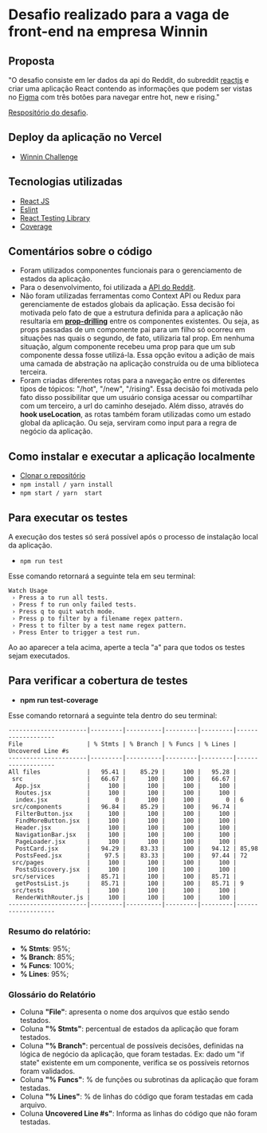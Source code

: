# Desafio realizado para a vaga de front-end na empresa Winnin

## Proposta

"O desafio consiste em ler dados da api do Reddit, do subreddit [reactjs](https://www.reddit.com/r/reactjs/) e criar uma aplicação React contendo as informações que podem ser vistas no [Figma](https://www.figma.com/file/PPvIPPITdlgZo9CeGDVezk/DesafioWinnin?node-id=0%3A1) com três botões para navegar entre hot, new e rising." 

[Respositório do desafio](https://github.com/winnin/desafio/blob/master/FRONTEND.md).

## Deploy da aplicação no Vercel

* [Winnin Challenge](https://winnin-challenge-seven.vercel.app/hot)

## Tecnologias utilizadas

* [React JS](https://pt-br.reactjs.org/)
* [Eslint](https://github.com/betrybe/eslint-config-trybe)
* [React Testing Library](https://testing-library.com/docs/react-testing-library/intro/)
* [Coverage](https://github.com/shinnn/coverage#readme)

## Comentários sobre o código

* Foram utilizados componentes funcionais para o gerenciamento de estados da aplicação. 
* Para o desenvolvimento, foi utilizada a [API do Reddit](https://www.reddit.com/dev/api/).
* Não foram utilizadas ferramentas como Context API ou Redux para gerenciamente de estados globais da aplicação. Essa decisão foi motivada pelo fato de que a estrutura definida para a aplicação não resultaria em **[prop-drilling](https://www.geeksforgeeks.org/what-is-prop-drilling-and-how-to-avoid-it/)** entre os componentes existentes. Ou seja, as props passadas de um componente pai para um filho só ocorreu em situações nas quais o segundo, de fato, utilizaria tal prop. Em nenhuma situação, algum componente recebeu uma prop para que um sub componente dessa fosse utilizá-la. Essa opção evitou a adição de mais uma camada de abstração na aplicação construída ou de uma biblioteca terceira.
* Foram criadas diferentes rotas para a navegação entre os diferentes tipos de tópicos: "/hot", "/new", "/rising". Essa decisão foi motivada pelo fato disso possibilitar que um usuário consiga acessar ou compartilhar com um terceiro, a url do caminho desejado. Além disso, através do **hook useLocation**, as rotas também foram utilizadas como um estado global da aplicação. Ou seja, serviram como input para a regra de negócio da aplicação.

## Como instalar e executar a aplicação localmente

* [Clonar o repositório](https://docs.github.com/pt/github/creating-cloning-and-archiving-repositories/cloning-a-repository-from-github/cloning-a-repository)
* ```npm install / yarn install```
* ```npm start / yarn  start```

## Para executar os testes
A execução dos testes só será possível após o processo de instalação local da aplicação.

* ```npm run test```

Esse comando retornará a seguinte tela em seu terminal:

```$
Watch Usage
 › Press a to run all tests.
 › Press f to run only failed tests.
 › Press q to quit watch mode.
 › Press p to filter by a filename regex pattern.
 › Press t to filter by a test name regex pattern.
 › Press Enter to trigger a test run.
```

Ao ao aparecer a tela acima, aperte a tecla "a" para que todos os testes sejam executados.

## Para verificar a cobertura de testes

* **npm run test-coverage**

Esse comando retornará a seguinte tela dentro do seu terminal:

```
----------------------|---------|----------|---------|---------|-------------------
File                  | % Stmts | % Branch | % Funcs | % Lines | Uncovered Line #s 
----------------------|---------|----------|---------|---------|-------------------
All files             |   95.41 |    85.29 |     100 |   95.28 |                   
 src                  |   66.67 |      100 |     100 |   66.67 |                   
  App.jsx             |     100 |      100 |     100 |     100 |                   
  Routes.jsx          |     100 |      100 |     100 |     100 |                   
  index.jsx           |       0 |      100 |     100 |       0 | 6                 
 src/components       |   96.84 |    85.29 |     100 |   96.74 |                   
  FilterButton.jsx    |     100 |      100 |     100 |     100 |                   
  FindMoreButton.jsx  |     100 |      100 |     100 |     100 |                   
  Header.jsx          |     100 |      100 |     100 |     100 |                   
  NavigationBar.jsx   |     100 |      100 |     100 |     100 |                   
  PageLoader.jsx      |     100 |      100 |     100 |     100 |                   
  PostCard.jsx        |   94.29 |    83.33 |     100 |   94.12 | 85,98             
  PostsFeed.jsx       |    97.5 |    83.33 |     100 |   97.44 | 72                
 src/pages            |     100 |      100 |     100 |     100 |                   
  PostsDiscovery.jsx  |     100 |      100 |     100 |     100 |                   
 src/services         |   85.71 |      100 |     100 |   85.71 |                   
  getPostsList.js     |   85.71 |      100 |     100 |   85.71 | 9                 
 src/tests            |     100 |      100 |     100 |     100 |                   
  RenderWithRouter.js |     100 |      100 |     100 |     100 |                   
----------------------|---------|----------|---------|---------|-------------------
```
### Resumo do relatório:
* **% Stmts**: 95%;
* **% Branch**: 85%;
* **% Funcs**: 100%;
* **% Lines**: 95%;

### Glossário do Relatório

* Coluna **"File"**: apresenta o nome dos arquivos que estão sendo testados.
* Coluna **"% Stmts"**: percentual de estados da aplicação que foram testados.
* Coluna  **"% Branch"**: percentual de possíveis decisões, definidas na lógica de negócio da aplicação, que foram testadas. Ex: dado um "if state" existente em um componente, verifica se os possíveis retornos foram validados.
* Coluna **"% Funcs"**: % de funções ou subrotinas da  aplicação que foram testadas.
* Coluna **"% Lines"**: % de linhas do código que foram testadas em cada arquivo.
* Coluna **Uncovered Line #s"**: Informa as linhas do código que não foram testadas.
